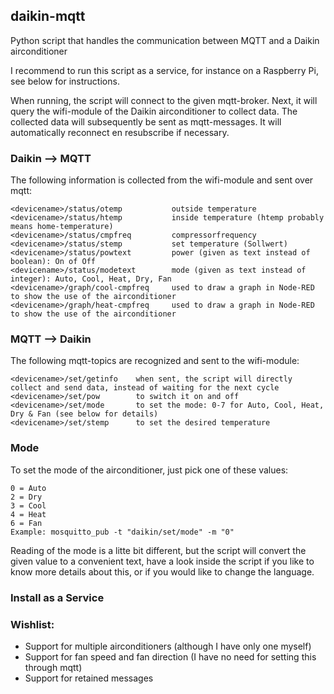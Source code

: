 ## daikin-mqtt
Python script that handles the communication between MQTT and a Daikin airconditioner

I recommend to run this script as a service, for instance on a Raspberry Pi, see below for instructions.

When running, the script will connect to the given mqtt-broker. Next, it will query the wifi-module of the Daikin airconditioner to collect data. The collected data will subsequently be sent as mqtt-messages. It will automatically reconnect en resubscribe if necessary.

### Daikin --> MQTT
The following information is collected from the wifi-module and sent over mqtt:
```
<devicename>/status/otemp           outside temperature
<devicename>/status/htemp           inside temperature (htemp probably means home-temperature)
<devicename>/status/cmpfreq         compressorfrequency
<devicename>/status/stemp           set temperature (Sollwert)
<devicename>/status/powtext         power (given as text instead of boolean): On of Off
<devicename>/status/modetext        mode (given as text instead of integer): Auto, Cool, Heat, Dry, Fan
<devicename>/graph/cool-cmpfreq     used to draw a graph in Node-RED to show the use of the airconditioner
<devicename>/graph/heat-cmpfreq     used to draw a graph in Node-RED to show the use of the airconditioner
```

### MQTT --> Daikin
The following mqtt-topics are recognized and sent to the wifi-module:
```
<devicename>/set/getinfo    when sent, the script will directly collect and send data, instead of waiting for the next cycle
<devicename>/set/pow        to switch it on and off
<devicename>/set/mode       to set the mode: 0-7 for Auto, Cool, Heat, Dry & Fan (see below for details)
<devicename>/set/stemp      to set the desired temperature
```

### Mode
To set the mode of the airconditioner, just pick one of these values:
```
0 = Auto
2 = Dry
3 = Cool
4 = Heat
6 = Fan
Example: mosquitto_pub -t "daikin/set/mode" -m "0"
```
Reading of the mode is a litte bit different, but the script will convert the given value to a convenient text, have a look inside the script if you like to know more details about this, or if you would like to change the language.

### Install as a Service

### Wishlist:
- Support for multiple airconditioners (although I have only one myself) 
- Support for fan speed and fan direction (I have no need for setting this through mqtt)
- Support for retained messages

